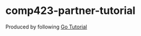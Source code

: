 ﻿# comp423-partner-tutorial
Produced by following [Go Tutorial](https://david-ona.github.io/comp423-course-notes/tutorials/go-setup/)
